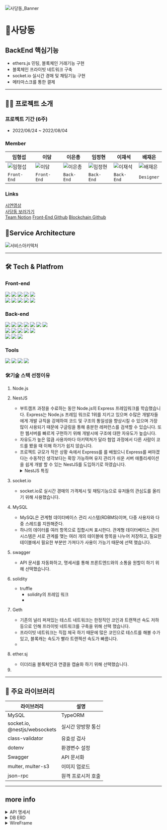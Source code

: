 ![사당동_Banner](https://user-images.githubusercontent.com/81402579/182826360-751f581c-6e59-41ad-988f-5bccd454dd60.png)

# 🧸사당동

## BackEnd 핵심기능

* ethers.js 민팅, 블록체인 거래기능 구현
* 블록체인 프라이빗 네트워크 구축
* socket.io 실시간 경매 및 채팅기능 구현
* 메타마스크를 통한 결제 

***
## 👨‍💻 프로젝트 소개

### 프로젝트 기간 (6주)
* 2022/06/24 ~ 2022/08/04
### Member

| 임형섭 | 이담 | 이은총 | 임정현 | 이재석 | 배재은|
|---|---|---|---|---|---|
| ![임형섭](https://user-images.githubusercontent.com/81402579/182827822-4087f05a-6840-4ab1-8abe-166ca9148f3f.png) | ![이담](https://user-images.githubusercontent.com/81402579/182827862-ae788d4f-e9f8-464d-86a7-bc6e1e0d1d9c.png) | ![이은총](https://user-images.githubusercontent.com/81402579/182827904-46ba2c33-1d81-4955-9f21-b3b1cd3fed24.png) | ![임정현](https://user-images.githubusercontent.com/81402579/182827939-3c44ae0a-b3af-4ed7-923a-becf213b569e.png) | ![이재석](https://user-images.githubusercontent.com/81402579/182827971-43c80f72-1a8d-4590-b88c-23331c8af83e.png) | ![배재은](https://user-images.githubusercontent.com/81402579/182828106-845f70a2-14d9-47dc-853c-3cf813a6d056.png) |
| `Front-End` | `Front-End` | `Back-End` | `Back-End` | `Back-End` | `Designer` |
   
   
### Links
[시연영상](https://www.youtube.com/watch?v=jTech_pwjCU)   
[사당동 보러가기](https://sadangdong.com)   
[Team Notion](https://www.notion.so/2-cef47c67331c4b0d9445d55302fc51de)
[Front-End Github](https://github.com/damiiya/sadangdong)
[Blockchain Github](https://github.com/eunchong2lee/SDD_Blockchain)
   
   
## 💎Service Architecture
![서비스아키텍처](https://user-images.githubusercontent.com/81402579/182828697-68b05924-6d99-4650-8aed-ba249d7eda59.png)
***

## 🛠 Tech & Platfrom
### Front-end
<div>
<img src="https://img.shields.io/badge/javascript-F7DF1E?style=for-the-badge&logo=javascript&logoColor=black">
<img src="https://img.shields.io/badge/react-61DAFB?style=for-the-badge&logo=react&logoColor=black">
<img src="https://img.shields.io/badge/redux-764ABC?style=for-the-badge&logo=redux&logoColor=white">
<img src="https://img.shields.io/badge/html-E34F26?style=for-the-badge&logo=html5&logoColor=white">
<img src="https://img.shields.io/badge/css-1572B6?style=for-the-badge&logo=css3&logoColor=white">
<br>
<img src="https://img.shields.io/badge/socket.io-ffffff?style=for-the-badge&logo=socket.io&logoColor=black">
<img src="https://img.shields.io/badge/cloudfront-FF9900?style=for-the-badge&logo=amazon aws&logoColor=white">
<img src="https://img.shields.io/badge/route53-232F3E?style=for-the-badge&logo=amazon aws&logoColor=white">
<img src="https://img.shields.io/badge/amazon s3-569A31?style=for-the-badge&logo=amazon s3&logoColor=white">
<img src="https://img.shields.io/badge/ipfs-65C2CB?style=for-the-badge&logo=ipfs&logoColor=white">
</div>

### Back-end
<div>
<img src="https://img.shields.io/badge/node.js-339933?style=for-the-badge&logo=node.js&logoColor=white">
<img src="https://img.shields.io/badge/nestjs-E0234E?style=for-the-badge&logo=nestjs&logoColor=white">
<img src="https://img.shields.io/badge/javascript-F7DF1E?style=for-the-badge&logo=javascript&logoColor=black">
<img src="https://img.shields.io/badge/typescript-3178C6?style=for-the-badge&logo=typescript&logoColor=white">
<img src="https://img.shields.io/badge/socket.io-ffffff?style=for-the-badge&logo=socket.io&logoColor=black">
<img src="https://img.shields.io/badge/mysql-4479A1?style=for-the-badge&logo=mysql&logoColor=white">
<img src="https://img.shields.io/badge/swagger-85EA2D?style=for-the-badge&logo=swagger&logoColor=white">
<br>
<img src="https://img.shields.io/badge/solidity-363636?style=for-the-badge&logo=solidity&logoColor=white">
<img src="https://img.shields.io/badge/ethers.js-3C3C3D?style=for-the-badge&logo=ethereum&logoColor=white">
<img src="https://img.shields.io/badge/truffle-000000?style=for-the-badge&logo=truffle&logoColor=white">
<img src="https://img.shields.io/badge/jsonrpc-000000?style=for-the-badge&logo=json&logoColor=white">
<img src="https://img.shields.io/badge/geth-000000?style=for-the-badge&logo=geth&logoColor=white">
<br>
<img src="https://img.shields.io/badge/aws ec2-FF9900?style=for-the-badge&logo=amazon ec2&logoColor=white">
<img src="https://img.shields.io/badge/nginx-009639?style=for-the-badge&logo=nginx&logoColor=white">
<img src="https://img.shields.io/badge/amazon s3-569A31?style=for-the-badge&logo=amazon s3&logoColor=white">
</div>

### Tools
<div>
<img src="https://img.shields.io/badge/vscode-007ACC?style=for-the-badge&logo=visual studio code&logoColor=white">
<img src="https://img.shields.io/badge/slack-4A154B?style=for-the-badge&logo=slack&logoColor=white">
<img src="https://img.shields.io/badge/git-F05032?style=for-the-badge&logo=git&logoColor=white">
<img src="https://img.shields.io/badge/github-181717?style=for-the-badge&logo=github&logoColor=white">
</div>

### 🛠기술 스택 선정이유
1. Node.js
2. NestJS
   - 부트캠프 과정을 수료하는 동안 Node.js의 Express 프레임워크를 학습했습니다. Express는 Node.js 프레임 워크로 1위를 지키고 있으며 수많은 개발자들에게 개발 규칙을 강제하여 코드 및 구조의 통일성을 향상시킬 수 있으며 가장 많이 사용되기 때문에 구글링을 통해 충분한 레퍼런스를 검색할 수 있습니다. 또한 웹서버를 빠르게 구현하기 위해 개발시에 구조에 대한 자유도가 높습니다.
   - 자유도가 높은 많큼 사용자마다 아키텍쳐가 달라 협업 과정에서 다른 사람이 코드를 봤을 때 이해 하기가 쉽지 않습니다.
   - 프로젝트 규모가 작은 상황 속에서 Express를 를 배웠으니 Express를 써야겠다는 수동적인 생각보다는 확장 가능하며 유지 관리가 쉬운 서버 애플리세이션을 쉽게 개발 할 수 있는 NestJS를 도입하기로 하였습니다.   
      <details>
      <summary>NestJS 특징</summary>
         <div markdown="1">
            - TypeScript 및 OOP (객체 지향 프로그래밍), FP (기능 프로그래밍), FRP (기능 반응성 프로그래밍) 요소를 결합합니다. (효율성 증가)<br>
            - Nestjs는 typescript를 적극적으로 도입함으로서 서버 어플리케이션 개발 시 발생할 수 있는 오류들을 사전에 방지할 수 있도록 했습니다. 또한 모듈로 감싸는 형태로 개발하기 때문에 모듈 별로 테스트 코드를 쉽게 작성할 수 있도록 구현되어 있습니다. (안정적)<br>
            - Nestjs는 module을 통해 확장이 용이하도록 설계되어 있습니다. 실제로 사용해보면 module을 통해 코드적으로, 논리적으로 구분한다는 장점을 크게 느끼실 수 있습니다. 또한 nestjs는 기본적으로 마이크로서비스 아키텍처 개발 스타일을 제공합니다.<br>
            - Nest는 typescript를 사용하여 DI(Dependency Injection), IoC(Inversion of Control), 모듈을 통한 구조화 등의 기술을 통해 생산성이 높습니다.<br> 
            - 간편하게 Validation로직을 작성할 수 있습니다. (파이프 pip 사용)<br>
         </div>
      </details>

3. socket.io
   - socket.io로 실시간 경매의 가격제시 및 채팅기능으로 유저들의 관심도를 올리기 위해 사용했습니다.
4. MySQL
   - MySQL은 관계형 데이터베이스 관리 시스템(RDBMS)이며, 다중 사용자와 다중 스레드를 지원해준다.
   -  하나의 데이터를 여러 항목으로 집합시켜 표시한다. 관계형 데이터베이스 관리 시스템은 서로 관계를 맺는 여러 개의 테이블에 항목을 나누어 저장하고, 필요한 테이블에서 필요한 부분만 가져다가 사용이 가능기 때문에 선택 했습니다.
5. swagger
   - API 문서를 자동화하고, 명세서를 통해 프론트엔드와의 소통을 원할이 하기 위해 선택했습니다.

6. solidity
   - truffle
      - solidity의 프레임 워크
      - 
7. Geth
   - 기존의 널리 퍼져있는 테스트 네트워크는 한정직인 코인과 트랜잭션 속도 저하 등으로 인해 프라이빗 네트워크를 구축을 위해 선택 했습니다.
   - 프라이빗 네트워크는 직접 체국 하기 때문에 많은 코인으로 테스트를 해볼 수가 있고, 블록캐는 속도가 빨라 트랜젝션 속도가 빠름니다.
   - 
7. ether.sj
   - 이더리움 블록체인과 연결을 캡슐화 하기 위해 선택했습니다.
8. 

***
## 📘 주요 라이브러리
| 라이브러리 | 설명 |
|---|---|
| MySQL | TypeORM |
| socket.io, <br> @nestjs/websockets | 실시간 양방향 통신 |
| class-validator | 유효성 검사	 |
| dotenv | 환경변수 설정 |
| Swagger |	API 문서화 |
| multer, multer-s3 | 이미지 업로드 |
| json-rpc | 원격 프로시저 호출 |
***
## more info
<details>
<summary>API 명세서</summary>
<div markdown="1">
<img src ="https://user-images.githubusercontent.com/81402579/182878896-8bdbddc2-8244-48b7-b64a-3ea80a607cc2.png">
<img src = "https://user-images.githubusercontent.com/81402579/182878973-f3404687-e1e8-4602-8e73-8efcfe1a2ac4.png">
<img src = "https://user-images.githubusercontent.com/81402579/182879041-0c9fb569-e403-4b38-96cd-6bddb40c8ba9.png">
<img src = "https://user-images.githubusercontent.com/81402579/182879104-431ceec9-54e6-414a-843a-fc414f2288b9.png">
</div>
</details>
<details>
<summary>DB ERD</summary>
<div markdown="1">
<img src = "https://user-images.githubusercontent.com/81402579/182881733-be68331b-507b-49cd-ab92-948da9ac8ea9.png">
</div>
</details>
<details>
<summary>WireFrame</summary>
<div markdown="1">
<img src = "https://user-images.githubusercontent.com/81402579/182880143-1d755ed6-131d-4ece-94d2-19d236f6b1ea.png">
<img src = "https://user-images.githubusercontent.com/81402579/182880300-0aa55f0e-503a-49f3-bd64-6e20a5dec42b.png">
</div>
</details>
